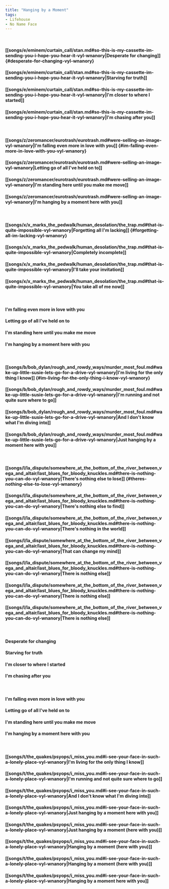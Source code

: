 ```yaml
---
title: "Hanging by a Moment"
tags:
- Lifehouse
- No Name Face
---
```

&nbsp;
#### [[songs/e/eminem/curtain_call/stan.md#so-this-is-my-cassette-im-sending-you-i-hope-you-hear-it-vyl-wnanory|Desperate for changing]] {#desperate-for-changing-vyl-wnanory}
#### [[songs/e/eminem/curtain_call/stan.md#so-this-is-my-cassette-im-sending-you-i-hope-you-hear-it-vyl-wnanory|Starving for truth]]
#### [[songs/e/eminem/curtain_call/stan.md#so-this-is-my-cassette-im-sending-you-i-hope-you-hear-it-vyl-wnanory|I'm closer to where I started]]
#### [[songs/e/eminem/curtain_call/stan.md#so-this-is-my-cassette-im-sending-you-i-hope-you-hear-it-vyl-wnanory|I'm chasing after you]]
&nbsp;
#### [[songs/z/zeromancer/eurotrash/eurotrash.md#were-selling-an-image-vyl-wnanory|I'm falling even more in love with you]] {#im-falling-even-more-in-love-with-you-vyl-wnanory}
#### [[songs/z/zeromancer/eurotrash/eurotrash.md#were-selling-an-image-vyl-wnanory|Letting go of all I've held on to]]
#### [[songs/z/zeromancer/eurotrash/eurotrash.md#were-selling-an-image-vyl-wnanory|I'm standing here until you make me move]]
#### [[songs/z/zeromancer/eurotrash/eurotrash.md#were-selling-an-image-vyl-wnanory|I'm hanging by a moment here with you]]
&nbsp;
#### [[songs/x/x_marks_the_pedwalk/human_desolation/the_trap.md#that-is-quite-impossible-vyl-wnanory|Forgetting all I'm lacking]] {#forgetting-all-im-lacking-vyl-wnanory}
#### [[songs/x/x_marks_the_pedwalk/human_desolation/the_trap.md#that-is-quite-impossible-vyl-wnanory|Completely incomplete]]
#### [[songs/x/x_marks_the_pedwalk/human_desolation/the_trap.md#that-is-quite-impossible-vyl-wnanory|I'll take your invitation]]
#### [[songs/x/x_marks_the_pedwalk/human_desolation/the_trap.md#that-is-quite-impossible-vyl-wnanory|You take all of me now]]
&nbsp;
#### I'm falling even more in love with you
#### Letting go of all I've held on to
#### I'm standing here until you make me move
#### I'm hanging by a moment here with you
&nbsp;
#### [[songs/b/bob_dylan/rough_and_rowdy_ways/murder_most_foul.md#wake-up-little-susie-lets-go-for-a-drive-vyl-wnanory|I'm living for the only thing I know]] {#im-living-for-the-only-thing-i-know-vyl-wnanory}
#### [[songs/b/bob_dylan/rough_and_rowdy_ways/murder_most_foul.md#wake-up-little-susie-lets-go-for-a-drive-vyl-wnanory|I'm running and not quite sure where to go]]
#### [[songs/b/bob_dylan/rough_and_rowdy_ways/murder_most_foul.md#wake-up-little-susie-lets-go-for-a-drive-vyl-wnanory|And I don't know what I'm diving into]]
#### [[songs/b/bob_dylan/rough_and_rowdy_ways/murder_most_foul.md#wake-up-little-susie-lets-go-for-a-drive-vyl-wnanory|Just hanging by a moment here with you]]
&nbsp;
#### [[songs/l/la_dispute/somewhere_at_the_bottom_of_the_river_between_vega_and_altair/last_blues_for_bloody_knuckles.md#there-is-nothing-you-can-do-vyl-wnanory|There's nothing else to lose]] {#theres-nothing-else-to-lose-vyl-wnanory}
#### [[songs/l/la_dispute/somewhere_at_the_bottom_of_the_river_between_vega_and_altair/last_blues_for_bloody_knuckles.md#there-is-nothing-you-can-do-vyl-wnanory|There's nothing else to find]]
#### [[songs/l/la_dispute/somewhere_at_the_bottom_of_the_river_between_vega_and_altair/last_blues_for_bloody_knuckles.md#there-is-nothing-you-can-do-vyl-wnanory|There's nothing in the world]]
#### [[songs/l/la_dispute/somewhere_at_the_bottom_of_the_river_between_vega_and_altair/last_blues_for_bloody_knuckles.md#there-is-nothing-you-can-do-vyl-wnanory|That can change my mind]]
#### [[songs/l/la_dispute/somewhere_at_the_bottom_of_the_river_between_vega_and_altair/last_blues_for_bloody_knuckles.md#there-is-nothing-you-can-do-vyl-wnanory|There is nothing else]]
#### [[songs/l/la_dispute/somewhere_at_the_bottom_of_the_river_between_vega_and_altair/last_blues_for_bloody_knuckles.md#there-is-nothing-you-can-do-vyl-wnanory|There is nothing else]]
#### [[songs/l/la_dispute/somewhere_at_the_bottom_of_the_river_between_vega_and_altair/last_blues_for_bloody_knuckles.md#there-is-nothing-you-can-do-vyl-wnanory|There is nothing else]]
&nbsp;
#### Desperate for changing
#### Starving for truth
#### I'm closer to where I started
#### I'm chasing after you
&nbsp;
#### I'm falling even more in love with you
#### Letting go of all I've held on to
#### I'm standing here until you make me move
#### I'm hanging by a moment here with you
&nbsp;
#### [[songs/t/the_quakes/psyops/i_miss_you.md#i-see-your-face-in-such-a-lonely-place-vyl-wnanory|I'm living for the only thing I know]]
#### [[songs/t/the_quakes/psyops/i_miss_you.md#i-see-your-face-in-such-a-lonely-place-vyl-wnanory|I'm running and not quite sure where to go]]
#### [[songs/t/the_quakes/psyops/i_miss_you.md#i-see-your-face-in-such-a-lonely-place-vyl-wnanory|And I don't know what I'm diving into]]
#### [[songs/t/the_quakes/psyops/i_miss_you.md#i-see-your-face-in-such-a-lonely-place-vyl-wnanory|Just hanging by a moment here with you]]
#### [[songs/t/the_quakes/psyops/i_miss_you.md#i-see-your-face-in-such-a-lonely-place-vyl-wnanory|Just hanging by a moment (here with you)]]
#### [[songs/t/the_quakes/psyops/i_miss_you.md#i-see-your-face-in-such-a-lonely-place-vyl-wnanory|Hanging by a moment (here with you)]]
#### [[songs/t/the_quakes/psyops/i_miss_you.md#i-see-your-face-in-such-a-lonely-place-vyl-wnanory|Hanging by a moment (here with you)]]
#### [[songs/t/the_quakes/psyops/i_miss_you.md#i-see-your-face-in-such-a-lonely-place-vyl-wnanory|Hanging by a moment here with you]]

